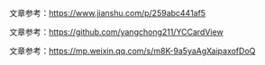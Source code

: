 文章参考：https://www.jianshu.com/p/259abc441af5

文章参考：https://github.com/yangchong211/YCCardView

文章参考：https://mp.weixin.qq.com/s/m8K-9a5yaAgXaipaxofDoQ

